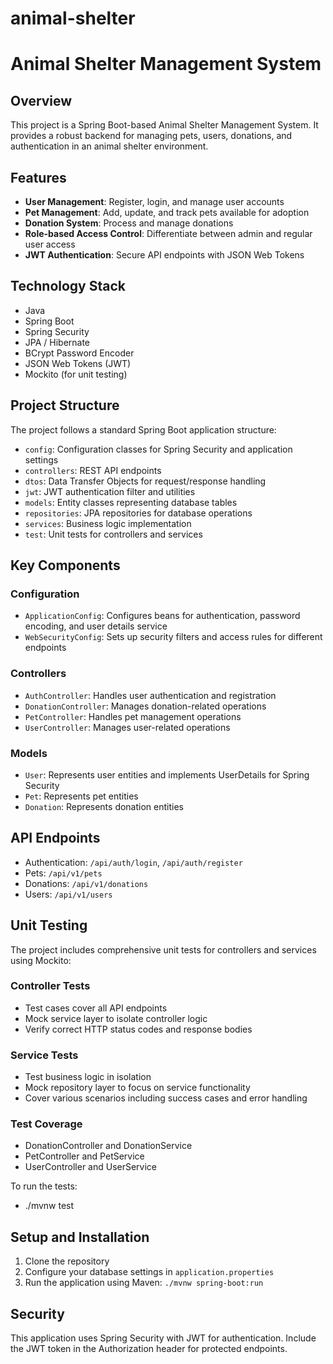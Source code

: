 # animal-shelter
# Animal Shelter Management System

## Overview

This project is a Spring Boot-based Animal Shelter Management System. It provides a robust backend for managing pets, users, donations, and authentication in an animal shelter environment.

## Features

- **User Management**: Register, login, and manage user accounts
- **Pet Management**: Add, update, and track pets available for adoption
- **Donation System**: Process and manage donations
- **Role-based Access Control**: Differentiate between admin and regular user access
- **JWT Authentication**: Secure API endpoints with JSON Web Tokens

## Technology Stack

- Java
- Spring Boot
- Spring Security
- JPA / Hibernate
- BCrypt Password Encoder
- JSON Web Tokens (JWT)
- Mockito (for unit testing)

## Project Structure

The project follows a standard Spring Boot application structure:

- `config`: Configuration classes for Spring Security and application settings
- `controllers`: REST API endpoints
- `dtos`: Data Transfer Objects for request/response handling
- `jwt`: JWT authentication filter and utilities
- `models`: Entity classes representing database tables
- `repositories`: JPA repositories for database operations
- `services`: Business logic implementation
- `test`: Unit tests for controllers and services

## Key Components

### Configuration

- `ApplicationConfig`: Configures beans for authentication, password encoding, and user details service
- `WebSecurityConfig`: Sets up security filters and access rules for different endpoints

### Controllers

- `AuthController`: Handles user authentication and registration
- `DonationController`: Manages donation-related operations
- `PetController`: Handles pet management operations
- `UserController`: Manages user-related operations

### Models

- `User`: Represents user entities and implements UserDetails for Spring Security
- `Pet`: Represents pet entities
- `Donation`: Represents donation entities

## API Endpoints

- Authentication: `/api/auth/login`, `/api/auth/register`
- Pets: `/api/v1/pets`
- Donations: `/api/v1/donations`
- Users: `/api/v1/users`

## Unit Testing

The project includes comprehensive unit tests for controllers and services using Mockito:

### Controller Tests

- Test cases cover all API endpoints
- Mock service layer to isolate controller logic
- Verify correct HTTP status codes and response bodies

### Service Tests

- Test business logic in isolation
- Mock repository layer to focus on service functionality
- Cover various scenarios including success cases and error handling

### Test Coverage

- DonationController and DonationService
- PetController and PetService
- UserController and UserService

To run the tests:
- ./mvnw test


## Setup and Installation

1. Clone the repository
2. Configure your database settings in `application.properties`
3. Run the application using Maven: `./mvnw spring-boot:run`

## Security

This application uses Spring Security with JWT for authentication. Include the JWT token in the Authorization header for protected endpoints.
